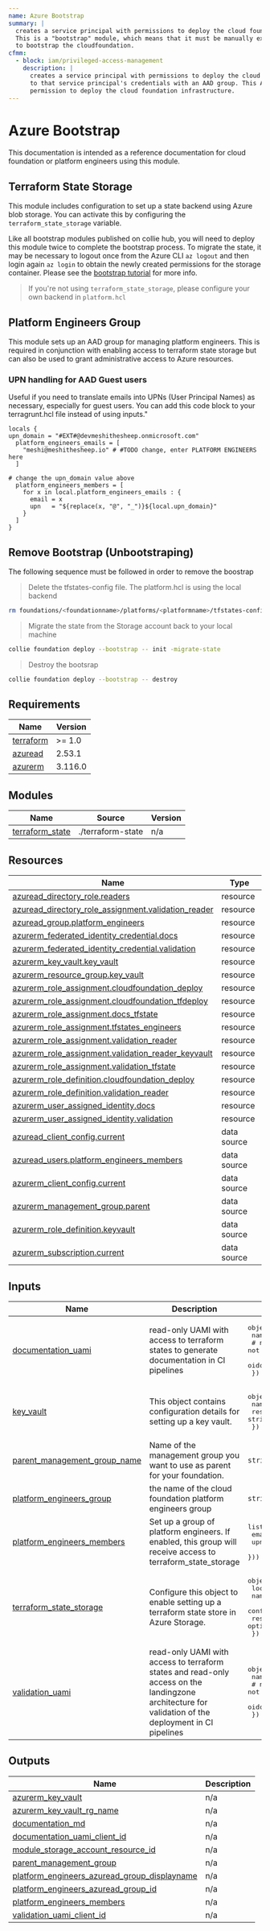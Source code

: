 ```yaml
---
name: Azure Bootstrap
summary: |
  creates a service principal with permissions to deploy the cloud foundation infrastructure.
  This is a "bootstrap" module, which means that it must be manually executed once by an administrator
  to bootstrap the cloudfoundation.
cfmm:
  - block: iam/privileged-access-management
    description: |
      creates a service principal with permissions to deploy the cloud foundation infrastructure and secure access
      to that service principal's credentials with an AAD group. This AAD group is used to grant platform engineers
      permission to deploy the cloud foundation infrastructure.
---
```


# Azure Bootstrap

This documentation is intended as a reference documentation for cloud foundation or platform engineers using this module.

## Terraform State Storage

This module includes configuration to set up a state backend using Azure blob storage.
You can activate this by configuring the `terraform_state_storage` variable.

Like all bootstrap modules published on collie hub, you will need to deploy this module twice to complete the bootstrap process.
To migrate the state, it may be necessary to logout once from the Azure CLI `az logout` and then login again `az login` to obtain the newly created permissions for the storage container.
Please see the [bootstrap tutorial](https://collie.cloudfoundation.org/tutorial/deploy-first-module.html#bootstrap-a-cloud-platform) for more info.

> If you're not using `terraform_state_storage`, please configure your own backend in `platform.hcl`

## Platform Engineers Group

This module sets up an AAD group for managing platform engineers. This is required in conjunction with
enabling access to terraform state storage but can also be used to grant administrative access to Azure resources.

### UPN handling for AAD Guest users

Useful if you need to translate emails into UPNs (User Principal Names) as necessary, especially for guest users.
You can add this code block to your terragrunt.hcl file instead of using inputs."

```hcl
locals {
upn_domain = "#EXT#@devmeshithesheep.onmicrosoft.com"
  platform_engineers_emails = [
    "meshi@meshithesheep.io" # #TODO change, enter PLATFORM ENGINEERS here
  ]

# change the upn_domain value above
  platform_engineers_members = [
    for x in local.platform_engineers_emails : {
      email = x
      upn   = "${replace(x, "@", "_")}${local.upn_domain}"
    }
  ]
}
```

## Remove Bootstrap (Unbootstraping)

The following sequence must be followed in order to remove the boostrap

>Delete the tfstates-config file. The platform.hcl is using the local backend
```bash
rm foundations/<foundationname>/platforms/<platformname>/tfstates-config.yml
```
>Migrate the state from the Storage account back to your local machine
```bash
collie foundation deploy --bootstrap -- init -migrate-state
```
>Destroy the bootsrap
```bash
collie foundation deploy --bootstrap -- destroy
```

<!-- BEGIN_TF_DOCS -->
## Requirements

| Name | Version |
|------|---------|
| <a name="requirement_terraform"></a> [terraform](#requirement\_terraform) | >= 1.0 |
| <a name="requirement_azuread"></a> [azuread](#requirement\_azuread) | 2.53.1 |
| <a name="requirement_azurerm"></a> [azurerm](#requirement\_azurerm) | 3.116.0 |

## Modules

| Name | Source | Version |
|------|--------|---------|
| <a name="module_terraform_state"></a> [terraform\_state](#module\_terraform\_state) | ./terraform-state | n/a |

## Resources

| Name | Type |
|------|------|
| [azuread_directory_role.readers](https://registry.terraform.io/providers/hashicorp/azuread/2.53.1/docs/resources/directory_role) | resource |
| [azuread_directory_role_assignment.validation_reader](https://registry.terraform.io/providers/hashicorp/azuread/2.53.1/docs/resources/directory_role_assignment) | resource |
| [azuread_group.platform_engineers](https://registry.terraform.io/providers/hashicorp/azuread/2.53.1/docs/resources/group) | resource |
| [azurerm_federated_identity_credential.docs](https://registry.terraform.io/providers/hashicorp/azurerm/3.116.0/docs/resources/federated_identity_credential) | resource |
| [azurerm_federated_identity_credential.validation](https://registry.terraform.io/providers/hashicorp/azurerm/3.116.0/docs/resources/federated_identity_credential) | resource |
| [azurerm_key_vault.key_vault](https://registry.terraform.io/providers/hashicorp/azurerm/3.116.0/docs/resources/key_vault) | resource |
| [azurerm_resource_group.key_vault](https://registry.terraform.io/providers/hashicorp/azurerm/3.116.0/docs/resources/resource_group) | resource |
| [azurerm_role_assignment.cloudfoundation_deploy](https://registry.terraform.io/providers/hashicorp/azurerm/3.116.0/docs/resources/role_assignment) | resource |
| [azurerm_role_assignment.cloudfoundation_tfdeploy](https://registry.terraform.io/providers/hashicorp/azurerm/3.116.0/docs/resources/role_assignment) | resource |
| [azurerm_role_assignment.docs_tfstate](https://registry.terraform.io/providers/hashicorp/azurerm/3.116.0/docs/resources/role_assignment) | resource |
| [azurerm_role_assignment.tfstates_engineers](https://registry.terraform.io/providers/hashicorp/azurerm/3.116.0/docs/resources/role_assignment) | resource |
| [azurerm_role_assignment.validation_reader](https://registry.terraform.io/providers/hashicorp/azurerm/3.116.0/docs/resources/role_assignment) | resource |
| [azurerm_role_assignment.validation_reader_keyvault](https://registry.terraform.io/providers/hashicorp/azurerm/3.116.0/docs/resources/role_assignment) | resource |
| [azurerm_role_assignment.validation_tfstate](https://registry.terraform.io/providers/hashicorp/azurerm/3.116.0/docs/resources/role_assignment) | resource |
| [azurerm_role_definition.cloudfoundation_deploy](https://registry.terraform.io/providers/hashicorp/azurerm/3.116.0/docs/resources/role_definition) | resource |
| [azurerm_role_definition.validation_reader](https://registry.terraform.io/providers/hashicorp/azurerm/3.116.0/docs/resources/role_definition) | resource |
| [azurerm_user_assigned_identity.docs](https://registry.terraform.io/providers/hashicorp/azurerm/3.116.0/docs/resources/user_assigned_identity) | resource |
| [azurerm_user_assigned_identity.validation](https://registry.terraform.io/providers/hashicorp/azurerm/3.116.0/docs/resources/user_assigned_identity) | resource |
| [azuread_client_config.current](https://registry.terraform.io/providers/hashicorp/azuread/2.53.1/docs/data-sources/client_config) | data source |
| [azuread_users.platform_engineers_members](https://registry.terraform.io/providers/hashicorp/azuread/2.53.1/docs/data-sources/users) | data source |
| [azurerm_client_config.current](https://registry.terraform.io/providers/hashicorp/azurerm/3.116.0/docs/data-sources/client_config) | data source |
| [azurerm_management_group.parent](https://registry.terraform.io/providers/hashicorp/azurerm/3.116.0/docs/data-sources/management_group) | data source |
| [azurerm_role_definition.keyvault](https://registry.terraform.io/providers/hashicorp/azurerm/3.116.0/docs/data-sources/role_definition) | data source |
| [azurerm_subscription.current](https://registry.terraform.io/providers/hashicorp/azurerm/3.116.0/docs/data-sources/subscription) | data source |

## Inputs

| Name | Description | Type | Default | Required |
|------|-------------|------|---------|:--------:|
| <a name="input_documentation_uami"></a> [documentation\_uami](#input\_documentation\_uami) | read-only UAMI with access to terraform states to generate documentation in CI pipelines | <pre>object({<br>    name = string<br>    # note: it seems wildcards are not supported yet, see https://github.com/Azure/azure-workload-identity/issues/373<br>    oidc_subject = string<br>  })</pre> | `null` | no |
| <a name="input_key_vault"></a> [key\_vault](#input\_key\_vault) | This object contains configuration details for setting up a key vault. | <pre>object({<br>    name                = string,<br>    resource_group_name = string<br>  })</pre> | <pre>{<br>  "name": "cloudfoundation-kv",<br>  "resource_group_name": "cloudfoundation-rg"<br>}</pre> | no |
| <a name="input_parent_management_group_name"></a> [parent\_management\_group\_name](#input\_parent\_management\_group\_name) | Name of the management group you want to use as parent for your foundation. | `string` | n/a | yes |
| <a name="input_platform_engineers_group"></a> [platform\_engineers\_group](#input\_platform\_engineers\_group) | the name of the cloud foundation platform engineers group | `string` | `"cloudfoundation-platform-engineers"` | no |
| <a name="input_platform_engineers_members"></a> [platform\_engineers\_members](#input\_platform\_engineers\_members) | Set up a group of platform engineers. If enabled, this group will receive access to terraform\_state\_storage | <pre>list(object({<br>    email = string,<br>    upn   = string,<br>  }))</pre> | n/a | yes |
| <a name="input_terraform_state_storage"></a> [terraform\_state\_storage](#input\_terraform\_state\_storage) | Configure this object to enable setting up a terraform state store in Azure Storage. | <pre>object({<br>    location            = string,<br>    name                = string,<br>    config_file_path    = string,<br>    resource_group_name = optional(string)<br>  })</pre> | n/a | yes |
| <a name="input_validation_uami"></a> [validation\_uami](#input\_validation\_uami) | read-only UAMI with access to terraform states and read-only access on the landingzone architecture for validation of the deployment in CI pipelines | <pre>object({<br>    name = string<br>    # note: it seems wildcards are not supported yet, see https://github.com/Azure/azure-workload-identity/issues/373<br>    oidc_subject = string<br>  })</pre> | `null` | no |

## Outputs

| Name | Description |
|------|-------------|
| <a name="output_azurerm_key_vault"></a> [azurerm\_key\_vault](#output\_azurerm\_key\_vault) | n/a |
| <a name="output_azurerm_key_vault_rg_name"></a> [azurerm\_key\_vault\_rg\_name](#output\_azurerm\_key\_vault\_rg\_name) | n/a |
| <a name="output_documentation_md"></a> [documentation\_md](#output\_documentation\_md) | n/a |
| <a name="output_documentation_uami_client_id"></a> [documentation\_uami\_client\_id](#output\_documentation\_uami\_client\_id) | n/a |
| <a name="output_module_storage_account_resource_id"></a> [module\_storage\_account\_resource\_id](#output\_module\_storage\_account\_resource\_id) | n/a |
| <a name="output_parent_management_group"></a> [parent\_management\_group](#output\_parent\_management\_group) | n/a |
| <a name="output_platform_engineers_azuread_group_displayname"></a> [platform\_engineers\_azuread\_group\_displayname](#output\_platform\_engineers\_azuread\_group\_displayname) | n/a |
| <a name="output_platform_engineers_azuread_group_id"></a> [platform\_engineers\_azuread\_group\_id](#output\_platform\_engineers\_azuread\_group\_id) | n/a |
| <a name="output_platform_engineers_members"></a> [platform\_engineers\_members](#output\_platform\_engineers\_members) | n/a |
| <a name="output_validation_uami_client_id"></a> [validation\_uami\_client\_id](#output\_validation\_uami\_client\_id) | n/a |
<!-- END_TF_DOCS -->

